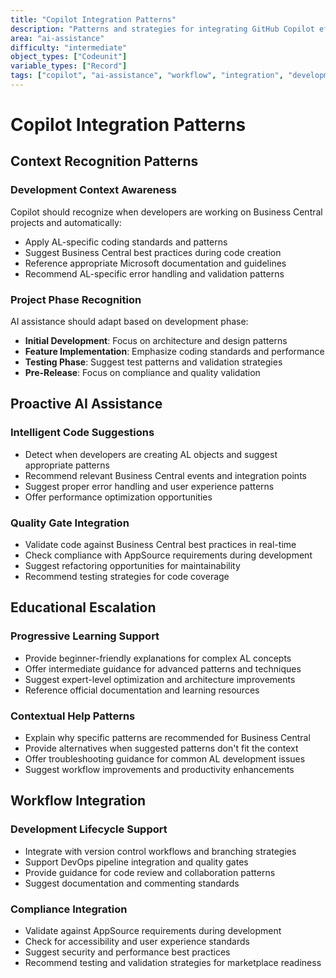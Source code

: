 ```yaml
---
title: "Copilot Integration Patterns"
description: "Patterns and strategies for integrating GitHub Copilot effectively into Business Central development workflows"
area: "ai-assistance"
difficulty: "intermediate"
object_types: ["Codeunit"]
variable_types: ["Record"]
tags: ["copilot", "ai-assistance", "workflow", "integration", "development-patterns"]
---
```


# Copilot Integration Patterns

## Context Recognition Patterns

### Development Context Awareness
Copilot should recognize when developers are working on Business Central projects and automatically:

- Apply AL-specific coding standards and patterns
- Suggest Business Central best practices during code creation
- Reference appropriate Microsoft documentation and guidelines
- Recommend AL-specific error handling and validation patterns

### Project Phase Recognition
AI assistance should adapt based on development phase:

- **Initial Development**: Focus on architecture and design patterns
- **Feature Implementation**: Emphasize coding standards and performance
- **Testing Phase**: Suggest test patterns and validation strategies
- **Pre-Release**: Focus on compliance and quality validation

## Proactive AI Assistance

### Intelligent Code Suggestions
- Detect when developers are creating AL objects and suggest appropriate patterns
- Recommend relevant Business Central events and integration points
- Suggest proper error handling and user experience patterns
- Offer performance optimization opportunities

### Quality Gate Integration
- Validate code against Business Central best practices in real-time
- Check compliance with AppSource requirements during development
- Suggest refactoring opportunities for maintainability
- Recommend testing strategies for code coverage

## Educational Escalation

### Progressive Learning Support
- Provide beginner-friendly explanations for complex AL concepts
- Offer intermediate guidance for advanced patterns and techniques
- Suggest expert-level optimization and architecture improvements
- Reference official documentation and learning resources

### Contextual Help Patterns
- Explain why specific patterns are recommended for Business Central
- Provide alternatives when suggested patterns don't fit the context
- Offer troubleshooting guidance for common AL development issues
- Suggest workflow improvements and productivity enhancements

## Workflow Integration

### Development Lifecycle Support
- Integrate with version control workflows and branching strategies
- Support DevOps pipeline integration and quality gates
- Provide guidance for code review and collaboration patterns
- Suggest documentation and commenting standards

### Compliance Integration
- Validate against AppSource requirements during development
- Check for accessibility and user experience standards
- Suggest security and performance best practices
- Recommend testing and validation strategies for marketplace readiness
